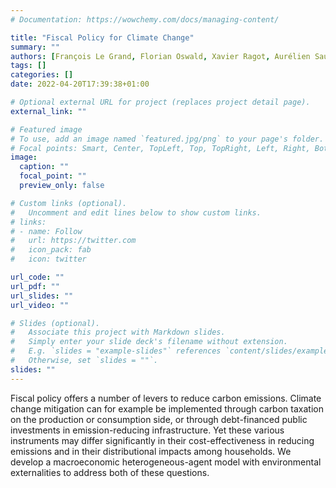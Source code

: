 ```yaml
---
# Documentation: https://wowchemy.com/docs/managing-content/

title: "Fiscal Policy for Climate Change"
summary: ""
authors: [François Le Grand, Florian Oswald, Xavier Ragot, Aurélien Saussay]
tags: []
categories: []
date: 2022-04-20T17:39:38+01:00

# Optional external URL for project (replaces project detail page).
external_link: ""

# Featured image
# To use, add an image named `featured.jpg/png` to your page's folder.
# Focal points: Smart, Center, TopLeft, Top, TopRight, Left, Right, BottomLeft, Bottom, BottomRight.
image:
  caption: ""
  focal_point: ""
  preview_only: false

# Custom links (optional).
#   Uncomment and edit lines below to show custom links.
# links:
# - name: Follow
#   url: https://twitter.com
#   icon_pack: fab
#   icon: twitter

url_code: ""
url_pdf: ""
url_slides: ""
url_video: ""

# Slides (optional).
#   Associate this project with Markdown slides.
#   Simply enter your slide deck's filename without extension.
#   E.g. `slides = "example-slides"` references `content/slides/example-slides.md`.
#   Otherwise, set `slides = ""`.
slides: ""
---
```



Fiscal policy offers a number of levers to reduce carbon  emissions. Climate change mitigation can for example be implemented through carbon taxation on the production or consumption side, or through debt-financed public investments in emission-reducing infrastructure. Yet these various instruments may differ significantly in their cost-effectiveness in reducing emissions and in their distributional impacts among households. We develop a macroeconomic heterogeneous-agent model with environmental externalities to address both of these questions.